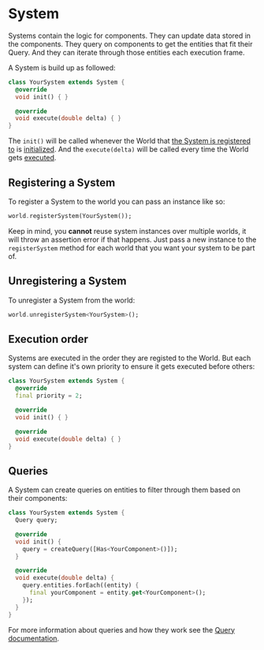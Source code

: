 # System

Systems contain the logic for components. They can update data stored in the components. They query on components to get the entities that fit their Query. And they can iterate through those entities each execution frame.

A System is build up as followed:
```dart
class YourSystem extends System {
  @override
  void init() { }

  @override
  void execute(double delta) { }
}
```

The `init()` will be called whenever the World that [the System is registered to](./world.md#registering-a-system) is [initialized](./world.md#initializing). And the `execute(delta)` will be called every time the World gets [executed](./world.md#executing).

## Registering a System

To register a System to the world you can pass an instance like so:
```dart
world.registerSystem(YourSystem());
```

Keep in mind, you **cannot** reuse system instances over multiple worlds, it will throw an assertion error if that happens. Just pass a new instance to the `registerSystem` method for each world that you want your system to be part of.

## Unregistering a System

To unregister a System from the world:
```dart
world.unregisterSystem<YourSystem>();
```

## Execution order

Systems are executed in the order they are registed to the World. But each system can define it's own priority to ensure it gets executed before others:
```dart
class YourSystem extends System {
  @override
  final priority = 2;

  @override
  void init() { }

  @override
  void execute(double delta) { }
}
```

## Queries

A System can create queries on entities to filter through them based on their components:
```dart
class YourSystem extends System {
  Query query;

  @override
  void init() { 
    query = createQuery([Has<YourComponent>()]);
  }

  @override
  void execute(double delta) { 
    query.entities.forEach((entity) {
      final yourComponent = entity.get<YourComponent>();
    });
  }
}
```

For more information about queries and how they work see the [Query documentation](./query.md).
